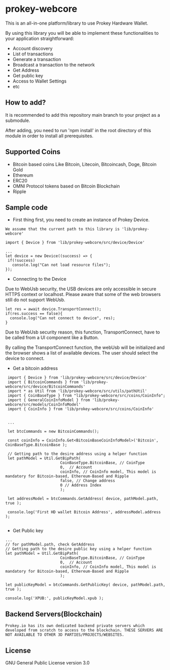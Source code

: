 # prokey-webcore
This is an all-in-one platform/library to use Prokey Hardware Wallet. 

By using this library you will be able to implement these functionalities to your application straightforward:
- Account discovery
- List of transactions
- Generate a transaction
- Broadcast a transaction to the network
- Get Address
- Get public key
- Access to Wallet Settings
- etc

## How to add?
It is recommended to add this repository main branch to your project as a submodule.

  After adding, you need to run 'npm install' in the root directory of this module in order to install all prerequisites.

## Supported Coins
 - Bitcoin based coins Like Bitcoin, Litecoin, Bitcoincash, Doge, Bitcoin Gold
 - Ethereum
 - ERC20
 - OMNI Protocol tokens based on Bitcoin Blockchain
 - Ripple

## Sample code
 - First thing first, you need to create an instance of Prokey Device. 
 
 `We assume that the current path to this library is 'lib/prokey-webcore'`
 
 ```
 import { Device } from 'lib/prokey-webcore/src/device/Device'
 
 ...
 let device = new Device((success) => {
  if(!success)
    console.log("Can not load resource files");
 });
 ```
 
 - Connecting to the Device
  
  Due to WebUsb security, the USB devices are only accessible in secure HTTPS context or localhost.
  Please aware that some of the web browsers still do not support WebUsb.
  
  ```
  let res = await device.TransportConnect();
  if(res.success == false){
    console.log("Can not connect to device", res);
  }
  ```
  
  Due to WebUsb security reason, this function, TransportConnect, have to be called from a UI component like a Button.
  
  By calling the TransportConnect function, the webUsb will be initialized and the browser shows a list of available devices. The user should select the device to connect.
  
  - Get a bitcoin address
  
  ```
   import { Device } from 'lib/prokey-webcore/src/device/Device'
   import { BitcoinCommands } from 'lib/prokey-webcore/src/device/BitcoinCommands'
   import * as Util from 'lib/prokey-webcore/src/utils/pathUtil'
   import { CoinBaseType } from "lib/prokey-webcore/src/coins/CoinInfo";
   import { GeneralCoinInfoModel } from 'lib/prokey-webcore/src/models/CoinInfoModel'
   import { CoinInfo } from 'lib/prokey-webcore/src/coins/CoinInfo'
   
   
   ...
   
   let btcCommands = new BitcoinCommands();
   
   const coinInfo = CoinInfo.Get<BitcoinBaseCoinInfoModel>('Bitcoin', CoinBaseType.BitcoinBase );
   
   // Getting path to the desire address using a helper function
   let pathModel = Util.GetBipPath(
                          CoinBaseType.BitcoinBase, // CoinType
                          0,  // Account
                          coinInfo, // CoinInfo model, This model is mandatory for Bitcoin-based, Ethereum-Based and Ripple
                          false, // Change address
                          0 // Address Index
                          );
   
   let addressModel = btcCommands.GetAddress( device, pathModel.path, true ); 
   
   console.log('First HD wallet Bitcoin Address', addressModel.address );
   
  ```
  
  - Get Public key
  
  ```
  ...
  // for pathModel.path, check GetAddress
  // Getting path to the desire public key using a helper function
  let pathModel = Util.GetBipPath(
                          CoinBaseType.BitcoinBase, // CoinType
                          0,  // Account
                          coinInfo, // CoinInfo model, This model is mandatory for Bitcoin-based, Ethereum-Based and Ripple
                          ); 
                          
  let publicKeyModel = btcCommands.GetPublicKey( device, pathModel.path, true );
  
  console.log('XPUB:', publicKeyModel.xpub );
  ```
  
  ## Backend Servers(Blockchain)
  
  `Prokey.io has its own dedicated backend private servers which developed from scratch to access to the blockchain. THESE SERVERS ARE NOT AVAILABLE TO OTHER 3D PARTIES/PROJECTS/WEBSITES.`
  
  ## License
   GNU General Public License version 3.0
  
  
